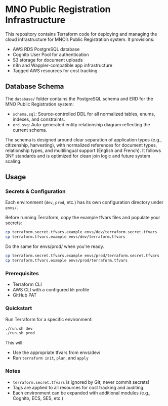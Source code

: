 # MNO Public Registration Infrastructure

This repository contains Terraform code for deploying and managing the cloud infrastructure for MNO’s Public Registration system. It provisions:

- AWS RDS PostgreSQL database
- Cognito User Pool for authentication
- S3 storage for document uploads
- n8n and Wappler-compatible app infrastructure
- Tagged AWS resources for cost tracking

## Database Schema

The `database/` folder contains the PostgreSQL schema and ERD for the MNO Public Registration system:

- `schema.sql`: Source-controlled DDL for all normalized tables, enums, indexes, and constraints.
- `erd.svg`: Auto-generated entity relationship diagram reflecting the current schema.

The schema is designed around clear separation of application types (e.g., citizenship, harvesting), with normalized references for document types, relationship types, and multilingual support (English and French). It follows 3NF standards and is optimized for clean join logic and future system scaling.

## Usage

### Secrets & Configuration

Each environment (`dev`, `prod`, etc.) has its own configuration directory under `envs/`.

Before running Terraform, copy the example tfvars files and populate your secrets:

```bash
cp terraform.secret.tfvars.example envs/dev/terraform.secret.tfvars
cp terraform.tfvars.example envs/dev/terraform.tfvars
```

Do the same for envs/prod/ when you're ready.

```bash
cp terraform.secret.tfvars.example envs/prod/terraform.secret.tfvars
cp terraform.tfvars.example envs/prod/terraform.tfvars
```

### Prerequisites
- Terraform CLI
- AWS CLI with a configured `kh` profile
- GitHub PAT 

### Quickstart

Run Terraform for a specific environment:

```bash
./run.sh dev
./run.sh prod
```

This will:
- Use the appropriate tfvars from envs/dev/
- Run `terraform init`, `plan`, and `apply`

### Notes
- `terraform.secret.tfvars` is ignored by Git; never commit secrets!
- Tags are applied to all resources for cost tracking and auditing.
- Each environment can be expanded with additional modules (e.g., Cognito, ECS, SES, etc.)
